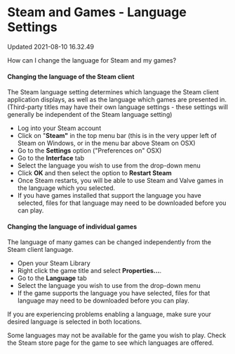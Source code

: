 # Steam and Games - Language Settings
Updated 2021-08-10 16.32.49

How can I change the language for Steam and my games?  
  
#### Changing the language of the Steam client
The Steam language setting determines which language the Steam client application displays, as well as the language which games are presented in. (Third-party titles may have their own language settings - these settings will generally be independent of the Steam language setting)  
  

* Log into your Steam account
* Click on "**Steam"** in the top menu bar (this is in the very upper left of Steam on Windows, or in the menu bar above Steam on OSX)
* Go to the **Settings** option ("Preferences on" OSX)
* Go to the **Interface** tab
* Select the language you wish to use from the drop-down menu
* Click **OK** and then select the option to **Restart Steam**
* Once Steam restarts, you will be able to use Steam and Valve games in the language which you selected.
* If you have games installed that support the language you have selected, files for that language may need to be downloaded before you can play.

  
  
#### Changing the language of individual games
The language of many games can be changed independently from the Steam client language.  
  

* Open your Steam Library
* Right click the game title and select **Properties...**.
* Go to the **Language** tab
* Select the language you wish to use from the drop-down menu
* If the game supports the language you have selected, files for that language may need to be downloaded before you can play.

  
If you are experiencing problems enabling a language, make sure your desired language is selected in both locations.  
  
Some languages may not be available for the game you wish to play. Check the Steam store page for the game to see which languages are offered.
